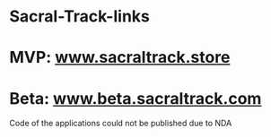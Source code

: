 # Sacral-Track-links
# MVP: www.sacraltrack.store
# Beta: www.beta.sacraltrack.com

Сode of the applications could not be published due to NDA
